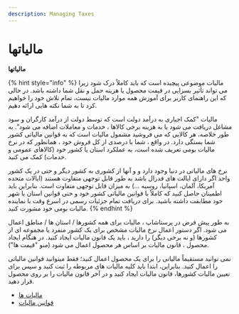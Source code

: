 ```yaml
---
description: Managing Taxes
---
```


# مالیاتها

**مالیاتها**

{% hint style="info" %}
مالیات موضوعی پیچیده است که باید کاملاً درک شود زیرا می تواند تأثیر بسزایی در قیمت محصول یا هزینه حمل و نقل شما داشته باشد. در حالی که این راهنمای کاربر برای آموزش همه موارد مالیات نیست، تمام تلاش خود را خواهیم کرد تا به شما نکته هایی ارائه دهیم.

مالیات "کمک اجباری به درآمد دولت است که توسط دولت از درآمد کارگران و سود مشاغل دریافت می شود یا به هزینه برخی کالاها ، خدمات و معاملات اضافه می شود". به طور خلاصه، هر کالایی که می فروشید مشمول مالیات است که به قوانین مالیاتی کشور شما بستگی دارد. در واقع ، شما با درصدی از کل فروش خود ، همانطور که در نرخ مالیات بومی تعریف شده است، به عملکرد استان یا کشور خود (کالاهای عمومی و خدمات) کمک می کنید.

نرخ های مالیاتی در دنیا وجود دارد و و آنها از کشوری به کشور دیگر و حتی در یک کشور واحد اگر دارای ایالت های فدرال باشد به طور قابل توجهی متفاوت هستند (ایالات متحده آمریکا، آلمان، اسپانیا، روسیه ...) به میزان قابل توجهی متفاوت است. بنابراین باید اطمینان حاصل کنید که کاملاً با قوانین مالیاتی کشور خود و حتی قوانین استان یا شهر خود مطابقت داشته باشید. برای دریافت تمام جزئیات رسمی در اسرع وقت با نماینده مالیات بومی خود مشورت کنید.
{% endhint %}

به طور پیش فرض در پرستاشاپ ، مالیات برای همه کشورها / استان ها / مناطق اعمال می شود. اگر دستور اعمال نرخ مالیات مشخص برای یک کشور منفرد یا مجموعه ای از کشورها (و نه برخی دیگر) را دارید ، باید یک قانون مالیات ایجاد کنید. در هنگام ایجاد محصول ، قانون مالیات بر اساس هر محصول اعمال می شود (منو "قیمت ها").

نمی توانید مستقیماً مالیاتی را برای یک محصول اعمال کنید؛ فقط میتوانید قوانین مالیاتی را اعمال کنید. بنابراین، ابتدا باید کلیه مالیات های مربوطه را ثبت کنید و سپس برای تعیین مالیات کشورها، قانون مالیات ایجاد کنید و در آخر قانون مالیات را بر روی محصول قرار دهید.

* [مالیات ها](https://app.gitbook.com/s/-ME3cW3NJikhAO22QAUt/rahnmay-karbr/mghazh-khwd-ra-bhbwd-bkhshyd/mfahym-aamar-sayt/%D9%84%DB%8C%D9%86%DA%A9%20%D8%A8%D9%87%20%D9%85%D8%A7%D9%84%DB%8C%D8%A7%D8%AA)
* [قوانین مالیات](https://app.gitbook.com/s/-ME3cW3NJikhAO22QAUt/rahnmay-karbr/mghazh-khwd-ra-bhbwd-bkhshyd/mfahym-aamar-sayt/%D9%84%DB%8C%D9%86%DA%A9%20%D8%A8%D9%87%20%D9%82%D9%88%D8%A7%D9%86%DB%8C%D9%86%20%D9%85%D8%A7%D9%84%DB%8C%D8%A7%D8%AA)
